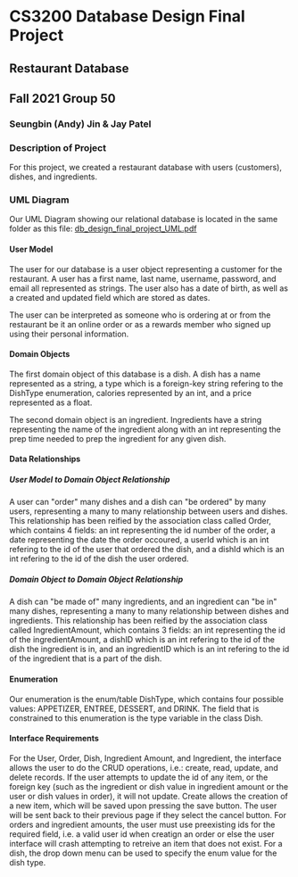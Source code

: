# CS3200 Database Design Final Project
## Restaurant Database
## Fall 2021 Group 50
### Seungbin (Andy) Jin & Jay Patel 

### Description of Project
For this project, we created a restaurant database with users (customers), dishes, and ingredients. 

### UML Diagram
Our UML Diagram showing our relational database is located in the same folder as this file:
[db_design_final_project_UML.pdf](https://github.com/JayPat73/NEU-CS3200-Restaurant-Data-Base/blob/main/db_design_final_project_UML.pdf)

#### User Model
The user for our database is a user object representing a customer for the restaurant. A user has a first name, last name, username, password, and email
all represented as strings. The user also has a date of birth, as well as a created and updated field which are stored as dates. 

The user can be interpreted as someone who is ordering at or from the restaurant be it an online order or as a rewards member who signed up using their 
personal information.

#### Domain Objects
The first domain object of this database is a dish. A dish has a name represented as a string, a type which is a foreign-key string refering to the DishType
enumeration, calories represented by an int, and a price represented as a float.

The second domain object is an ingredient. Ingredients have a string representing the name of the ingredient along with an int representing the prep time
needed to prep the ingredient for any given dish.

#### Data Relationships
##### User Model to Domain Object Relationship
A user can "order" many dishes and a dish can "be ordered" by many users, representing a many to many relationship between users and dishes. This relationship 
has been reified by the association class called Order, which contains 4 fields: an int representing the id number of the order, a date representing the date
the order occoured, a userId which is an int refering to the id of the user that ordered the dish, and a dishId which is an int refering to the id of the dish
the user ordered.

##### Domain Object to Domain Object Relationship
A dish can "be made of" many ingredients, and an ingredient can "be in" many dishes, representing a many to many relationship between dishes and ingredients.
This relationship has been reified by the association class called IngredientAmount, which contains 3 fields: an int representing the id of the 
ingredientAmount, a dishID which is an int refering to the id of the dish the ingredient is in, and an ingredientID which is an int refering to the id of the
ingredient that is a part of the dish.

#### Enumeration
Our enumeration is the enum/table DishType, which contains four possible values: APPETIZER, ENTREE, DESSERT, and DRINK. The field that is constrained to this 
enumeration is the type variable in the class Dish.

#### Interface Requirements
For the User, Order, Dish, Ingredient Amount, and Ingredient, the interface allows the user to do the CRUD operations, i.e.: create, read, update, and delete 
records. If the user attempts to update the id of any item, or the foreign key (such as the ingredient or dish value in ingredient amount or the user or dish 
values in order), it will not update. Create allows the creation of a new item, which will be saved upon pressing the save button. The user will be sent back to 
their previous page if they select the cancel button. For orders and ingredient amounts, the user must use preexisting ids for the required field, i.e. a valid 
user id when creatign an order or else the user interface will crash attempting to retreive an item that does not exist. For a dish, the drop down menu can be 
used to specify the enum value for the dish type.
